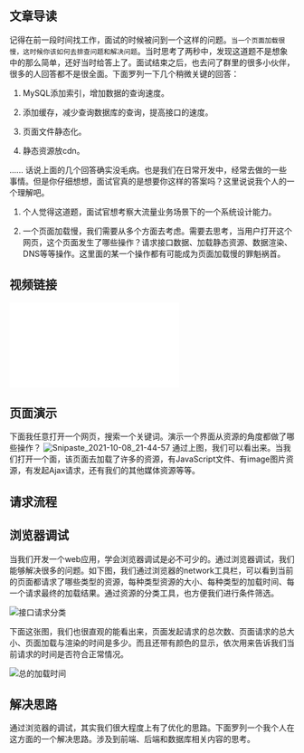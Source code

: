 ## 文章导读

记得在前一段时间找工作，面试的时候被问到一个这样的问题。`当一个页面加载很慢，这时候你该如何去排查问题和解决问题`。当时思考了两秒中，发现这道题不是想象中的那么简单，还好当时给答上了。面试结束之后，也去问了群里的很多小伙伴，很多的人回答都不是很全面。下面罗列一下几个稍微关键的回答：

1. MySQL添加索引，增加数据的查询速度。

2. 添加缓存，减少查询数据库的查询，提高接口的速度。

3. 页面文件静态化。

4. 静态资源放cdn。

......
话说上面的几个回答确实没毛病。也是我们在日常开发中，经常去做的一些事情。但是你仔细想想，面试官真的是想要你这样的答案吗？这里说说我个人的一个理解吧。

1. 个人觉得这道题，面试官想考察大流量业务场景下的一个系统设计能力。

2. 一个页面加载慢，我们需要从多个方面去考虑。需要去思考，当用户打开这个网页，这个页面发生了哪些操作？请求接口数据、加载静态资源、数据渲染、DNS等等操作。这里面的某一个操作都有可能成为页面加载慢的罪魁祸首。

## 视频链接

<iframe src="//player.bilibili.com/player.html?bvid=BV1Eb4y1Y71P&page=1" scrolling="no" border="0" frameborder="no" framespacing="0" allowfullscreen="true"> </iframe>

## 页面演示

下面我任意打开一个网页，搜索一个关键词。演示一个界面从资源的角度都做了哪些操作？
![Snipaste_2021-10-08_21-44-57](https://gitee.com/bruce_qiq/picture/raw/master/2021-10-8/1633701633997-Snipaste_2021-10-08_21-44-57.png)
通过上图，我们可以看出来。当我们打开一个面，该页面去加载了许多的资源，有JavaScript文件、有image图片资源，有发起Ajax请求，还有我们的其他媒体资源等等。

## 请求流程

## 浏览器调试

当我们开发一个web应用，学会浏览器调试是必不可少的。通过浏览器调试，我们能够解决很多的问题。如下图，我们通过浏览器的network工具栏，可以看到当前的页面都请求了哪些类型的资源，每种类型资源的大小、每种类型的加载时间、每一个请求最终的加载结果。通过资源的分类工具，也方便我们进行条件筛选。

![接口请求分类](https://gitee.com/bruce_qiq/picture/raw/master/2021-10-8/1633701880231-%E6%8E%A5%E5%8F%A3%E8%AF%B7%E6%B1%82%E5%88%86%E7%B1%BB.png)

下面这张图，我们也很直观的能看出来，页面发起请求的总次数、页面请求的总大小、页面加载与渲染的时间是多少。而且还带有颜色的显示，依次用来告诉我们当前请求的时间是否符合正常情况。

![总的加载时间](https://gitee.com/bruce_qiq/picture/raw/master/2021-10-8/1633701934882-%E6%80%BB%E7%9A%84%E5%8A%A0%E8%BD%BD%E6%97%B6%E9%97%B4.png)

## 解决思路

通过浏览器的调试，其实我们很大程度上有了优化的思路。下面罗列一个我个人在这方面的一个解决思路。涉及到前端、后端和数据库相关内容的思考。




